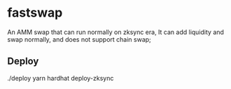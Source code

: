 # fastswap

An AMM swap that can run normally on zksync era, It can add liquidity and swap normally, and does not support chain swap;

## Deploy
./deploy
yarn hardhat deploy-zksync
